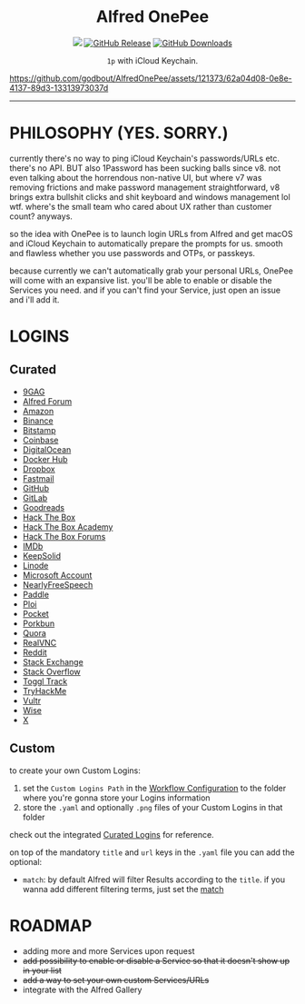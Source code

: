 <h1 align="center">Alfred OnePee</h1>

<p align="center">
    <a href="https://www.alfredapp.com/alfred-5-whats-new/"><img src="https://img.shields.io/badge/Alfred-5-purple"></a>
    <a href="https://github.com/godbout/AlfredOnePee/releases"><img src="https://img.shields.io/github/release/godbout/AlfredOnePee.svg" alt="GitHub Release"></a>
    <a href="https://github.com/godbout/AlfredOnePee/releases"><img src="https://img.shields.io/github/downloads/godbout/AlfredOnePee/total.svg" alt="GitHub Downloads"></a>
</p>

<p align="center">
    <code>1p</code> with iCloud Keychain.
</p>

https://github.com/godbout/AlfredOnePee/assets/121373/62a04d08-0e8e-4137-89d3-13313973037d

---

# PHILOSOPHY (YES. SORRY.)

currently there's no way to ping iCloud Keychain's passwords/URLs etc. there's no API.
BUT also 1Password has been sucking balls since v8. not even talking about the horrendous non-native UI, but where v7 was removing frictions and make password management straightforward, v8 brings extra bullshit clicks and shit keyboard and windows management lol wtf. where's the small team who cared about UX rather than customer count? anyways.

so the idea with OnePee is to launch login URLs from Alfred and get macOS and iCloud Keychain to automatically prepare the prompts for us. smooth and flawless whether you use passwords and OTPs, or passkeys.

because currently we can't automatically grab your personal URLs, OnePee will come with an expansive list. you'll be able to enable or disable the Services you need. and if you can't find your Service, just open an issue and i'll add it.

# LOGINS

## Curated

* [9GAG](https://9gag.com/login)
* [Alfred Forum](https://www.alfredforum.com/login/)
* [Amazon](https://www.amazon.com/ap/signin?_encoding=UTF8&openid.assoc_handle=usflex&openid.claimed_id=http%3A%2F%2Fspecs.openid.net%2Fauth%2F2.0%2Fidentifier_select&openid.identity=http%3A%2F%2Fspecs.openid.net%2Fauth%2F2.0%2Fidentifier_select&openid.mode=checkid_setup&openid.ns=http%3A%2F%2Fspecs.openid.net%2Fauth%2F2.0&openid.ns.pape=http%3A%2F%2Fspecs.openid.net%2Fextensions%2Fpape%2F1.0&openid.pape.max_auth_age=900&openid.return_to=https%3A%2F%2Fwww.amazon.com%2Fgp%2Fcss%2Faccount%2Faddress%2Fview.html%3Fie%3DUTF8%26ref_%3Dya_manage_address_book_t1)
* [Binance](https://accounts.binance.com/en/login)
* [Bitstamp](https://www.bitstamp.net/onboarding/login/)
* [Coinbase](https://login.coinbase.com/signin)
* [DigitalOcean](https://cloud.digitalocean.com/login)
* [Docker Hub](https://hub.docker.com/login/)
* [Dropbox](https://www.dropbox.com/home)
* [Fastmail](https://app.fastmail.com/login/)
* [GitHub](https://github.com/login)
* [GitLab](https://gitlab.com/users/sign_in)
* [Goodreads](https://www.goodreads.com/user/sign_in)
* [Hack The Box](https://app.hackthebox.com/login)
* [Hack The Box Academy](https://academy.hackthebox.com/login)
* [Hack The Box Forums](https://forum.hackthebox.com/login)
* [IMDb](https://www.imdb.com/ap/signin?openid.identity=http%3A%2F%2Fspecs.openid.net%2Fauth%2F2.0%2Fidentifier_select&openid.assoc_handle=imdb_us&openid.mode=checkid_setup&openid.claimed_id=http%3A%2F%2Fspecs.openid.net%2Fauth%2F2.0%2Fidentifier_select&openid.ns=http%3A%2F%2Fspecs.openid.net%2Fauth%2F2.0)
* [KeepSolid](https://id.keepsolid.com/login)
* [Linode](https://login.linode.com/login)
* [Microsoft Account](https://login.live.com/login.srf)
* [NearlyFreeSpeech](https://members.nearlyfreespeech.net/login/)
* [Paddle](https://login.paddle.com/login)
* [Ploi](https://ploi.io/login)
* [Pocket](https://getpocket.com/login)
* [Porkbun](https://porkbun.com/account/loginOnly)
* [Quora](https://quora.com)
* [RealVNC](https://manage.realvnc.com)
* [Reddit](https://www.reddit.com/login/)
* [Stack Exchange](https://meta.stackexchange.com/users/login)
* [Stack Overflow](https://stackoverflow.com/users/login)
* [Toggl Track](https://accounts.toggl.com/track/login/)
* [TryHackMe](https://tryhackme.com/login)
* [Vultr](https://my.vultr.com)
* [Wise](https://wise.com/login)
* [X](https://twitter.com/i/flow/login)

## Custom

to create your own Custom Logins:
1. set the `Custom Logins Path` in the [Workflow Configuration](https://www.alfredapp.com/help/workflows/workflow-configuration/) to the folder where you're gonna store your Logins information
2. store the `.yaml` and optionally `.png` files of your Custom Logins in that folder

check out the integrated [Curated Logins](https://github.com/godbout/AlfredOnePee/tree/master/Workflow/resources/results) for reference.

on top of the mandatory `title` and `url` keys in the `.yaml` file you can add the optional:
* `match`: by default Alfred will filter Results according to the `title`. if you wanna add different filtering terms, just set the [match](https://www.alfredapp.com/help/workflows/inputs/script-filter/json/)

# ROADMAP

* adding more and more Services upon request
* ~~add possibility to enable or disable a Service so that it doesn't show up in your list~~
* ~~add a way to set your own custom Services/URLs~~
* integrate with the Alfred Gallery
